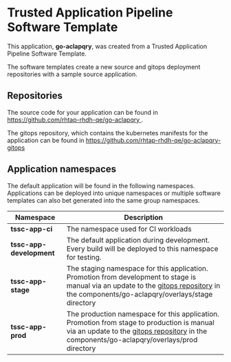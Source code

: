# Trusted Application Pipeline Software Template

This application, **go-aclapqry**, was created from a Trusted Application Pipeline Software Template.

The software templates create a new source and gitops deployment repositories with a sample source application. 

## Repositories

The source code for your application can be found in [https://github.com/rhtap-rhdh-qe/go-aclapqry ](https://github.com/rhtap-rhdh-qe/go-aclapqry ).
 
The gitops repository, which contains the kubernetes manifests for the application can be found in 
[https://github.com/rhtap-rhdh-qe/go-aclapqry-gitops ](https://github.com/rhtap-rhdh-qe/go-aclapqry-gitops ) 

## Application namespaces 

The default application will be found in the following namespaces. Applications can be deployed into unique namespaces or multiple software templates can also bet generated into the same group namespaces.  

|  Namespace   |  Description   |  
| -------- | -------- |
| **tssc-app-ci** | The namespace used for CI workloads |
| **tssc-app-development** | The default application during development. Every build will be deployed to this namespace for testing. |
| **tssc-app-stage** | The staging namespace for this application. Promotion from development to stage is manual via an update to the [gitops repository](https://github.com/rhtap-rhdh-qe/go-aclapqry-gitops ) in the components/go-aclapqry/overlays/stage directory |
| **tssc-app-prod** | The production namespace for this application. Promotion from stage to production is manual via an update to the [gitops repository](https://github.com/rhtap-rhdh-qe/go-aclapqry-gitops ) in the components/go-aclapqry/overlays/prod directory |